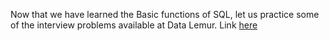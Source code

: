 Now that we have learned the Basic functions of SQL, let us practice some of the interview problems available at Data Lemur. Link [here](https://datalemur.com/questions?difficulty=Easy)
